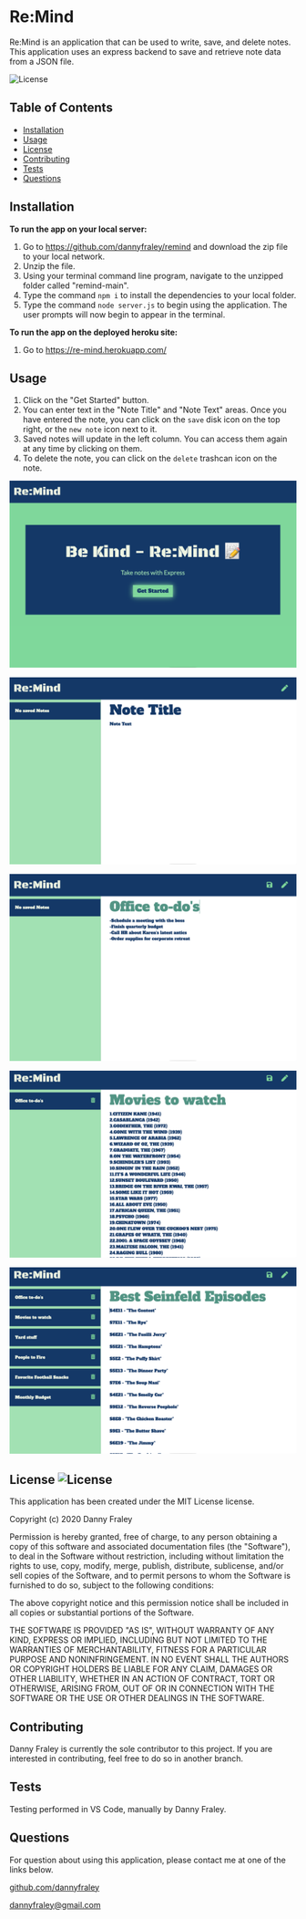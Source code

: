 # Re:Mind

Re:Mind is an application that can be used to write, save, and delete notes. This application uses an express backend to save and retrieve note data from a JSON file.

![License](https://img.shields.io/badge/LICENSE-MIT-red.svg)

## Table of Contents
* [Installation](#installation)
* [Usage](#usage)
* [License](#license)
* [Contributing](#contributing)
* [Tests](#tests)
* [Questions](#questions)

## Installation
**To run the app on your local server:**
1. Go to https://github.com/dannyfraley/remind and download the zip file to your local network.
2. Unzip the file.
3. Using your terminal command line program, navigate to the unzipped folder called "remind-main".
4. Type the command `npm i` to install the dependencies to your local folder.
5. Type the command `node server.js` to begin using the application. The user prompts will now begin to appear in the terminal.

**To run the app on the deployed heroku site:**
1. Go to https://re-mind.herokuapp.com/

## Usage
1. Click on the "Get Started" button.
2. You can enter text in the "Note Title" and "Note Text" areas. Once you have entered the note, you can click on the `save` disk icon on the top right, or the `new note` icon next to it.
3. Saved notes will update in the left column. You can access them again at any time by clicking on them.
4. To delete the note, you can click on the `delete` trashcan icon on the note.

![remindScreenshot1](./assets/remindScreenshot1.png)

![remindScreenshot2](./assets/remindScreenshot2.png)

![remindScreenshot3](./assets/remindScreenshot3.png)

![remindScreenshot4](./assets/remindScreenshot4.png)

![remindScreenshot6](./assets/remindScreenshot6.png)


## License ![License](https://img.shields.io/badge/LICENSE-MIT-red.svg)
This application has been created under the MIT License license.

Copyright (c) 2020 Danny Fraley

Permission is hereby granted, free of charge, to any person obtaining a copy
of this software and associated documentation files (the "Software"), to deal
in the Software without restriction, including without limitation the rights
to use, copy, modify, merge, publish, distribute, sublicense, and/or sell
copies of the Software, and to permit persons to whom the Software is
furnished to do so, subject to the following conditions:

The above copyright notice and this permission notice shall be included in all
copies or substantial portions of the Software.

THE SOFTWARE IS PROVIDED "AS IS", WITHOUT WARRANTY OF ANY KIND, EXPRESS OR
IMPLIED, INCLUDING BUT NOT LIMITED TO THE WARRANTIES OF MERCHANTABILITY,
FITNESS FOR A PARTICULAR PURPOSE AND NONINFRINGEMENT. IN NO EVENT SHALL THE
AUTHORS OR COPYRIGHT HOLDERS BE LIABLE FOR ANY CLAIM, DAMAGES OR OTHER
LIABILITY, WHETHER IN AN ACTION OF CONTRACT, TORT OR OTHERWISE, ARISING FROM,
OUT OF OR IN CONNECTION WITH THE SOFTWARE OR THE USE OR OTHER DEALINGS IN THE
SOFTWARE.

## Contributing
Danny Fraley is currently the sole contributor to this project. If you are interested in contributing, feel free to do so in another branch.

## Tests
Testing performed in VS Code, manually by Danny Fraley.

## Questions
For question about using this application, please contact me at one of the links below.

<a href='https://www.github.com/dannyfraley'>github.com/dannyfraley</a>

<a href='mailto:dannyfraley@gmail.com'>dannyfraley@gmail.com</a>

